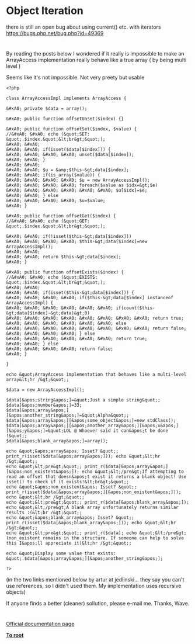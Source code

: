 # Object Iteration





there is still an open bug about using current() etc. with iterators
https://bugs.php.net/bug.php?id=49369

  

#



By reading the posts below I wondered if it really is impossible to make an ArrayAccess implementation really behave like a true array ( by being multi level )

Seems like it&apos;s not impossible. Not very preety but usable



```
<?php

class ArrayAccessImpl implements ArrayAccess {

&#xA0; private $data = array();

&#xA0; public function offsetUnset($index) {}

&#xA0; public function offsetSet($index, $value) {
//&#xA0; &#xA0; echo (&quot;SET: &quot;.$index.&quot;&lt;br&gt;&quot;);
&#xA0; &#xA0; 
&#xA0; &#xA0; if(isset($data[$index])) {
&#xA0; &#xA0; &#xA0; &#xA0; unset($data[$index]);
&#xA0; &#xA0; }
&#xA0; &#xA0; 
&#xA0; &#xA0; $u = &amp;$this-&gt;data[$index];
&#xA0; &#xA0; if(is_array($value)) {
&#xA0; &#xA0; &#xA0; &#xA0; $u = new ArrayAccessImpl();
&#xA0; &#xA0; &#xA0; &#xA0; foreach($value as $idx=&gt;$e)
&#xA0; &#xA0; &#xA0; &#xA0; &#xA0; &#xA0; $u[$idx]=$e;
&#xA0; &#xA0; } else
&#xA0; &#xA0; &#xA0; &#xA0; $u=$value;
&#xA0; }

&#xA0; public function offsetGet($index) {
//&#xA0; &#xA0; echo (&quot;GET: &quot;.$index.&quot;&lt;br&gt;&quot;);

&#xA0; &#xA0; if(!isset($this-&gt;data[$index]))
&#xA0; &#xA0; &#xA0; &#xA0; $this-&gt;data[$index]=new ArrayAccessImpl();
&#xA0; &#xA0; 
&#xA0; &#xA0; return $this-&gt;data[$index];
&#xA0; }

&#xA0; public function offsetExists($index) {
//&#xA0; &#xA0; echo (&quot;EXISTS: &quot;.$index.&quot;&lt;br&gt;&quot;);
&#xA0; &#xA0; 
&#xA0; &#xA0; if(isset($this-&gt;data[$index])) {
&#xA0; &#xA0; &#xA0; &#xA0; if($this-&gt;data[$index] instanceof ArrayAccessImpl) {
&#xA0; &#xA0; &#xA0; &#xA0; &#xA0; &#xA0; if(count($this-&gt;data[$index]-&gt;data)&gt;0)
&#xA0; &#xA0; &#xA0; &#xA0; &#xA0; &#xA0; &#xA0; &#xA0; return true;
&#xA0; &#xA0; &#xA0; &#xA0; &#xA0; &#xA0; else
&#xA0; &#xA0; &#xA0; &#xA0; &#xA0; &#xA0; &#xA0; &#xA0; return false;
&#xA0; &#xA0; &#xA0; &#xA0; } else
&#xA0; &#xA0; &#xA0; &#xA0; &#xA0; &#xA0; return true;
&#xA0; &#xA0; } else
&#xA0; &#xA0; &#xA0; &#xA0; return false;
&#xA0; }

}

echo &quot;ArrayAccess implementation that behaves like a multi-level array&lt;hr /&gt;&quot;;

$data = new ArrayAccessImpl();

$data[&apos;string&apos;]=&quot;Just a simple string&quot;;
$data[&apos;number&apos;]=33;
$data[&apos;array&apos;][&apos;another_string&apos;]=&quot;Alpha&quot;;
$data[&apos;array&apos;][&apos;some_object&apos;]=new stdClass();
$data[&apos;array&apos;][&apos;another_array&apos;][&apos;x&apos;][&apos;y&apos;]=&quot;LOL @ Whoever said it can&apos;t be done !&quot;;
$data[&apos;blank_array&apos;]=array();

echo &quot;&apos;array&apos; Isset? &quot;; print_r(isset($data[&apos;array&apos;])); echo &quot;&lt;hr /&gt;&quot;;
echo &quot;&lt;pre&gt;&quot;; print_r($data[&apos;array&apos;][&apos;non_existent&apos;]); echo &quot;&lt;/pre&gt;If attempting to read an offset that doesn&apos;t exist it returns a blank object! Use isset() to check if it exists!&lt;br&gt;&quot;;
echo &quot;&apos;non_existent&apos; Isset? &quot;; print_r(isset($data[&apos;array&apos;][&apos;non_existent&apos;])); echo &quot;&lt;br /&gt;&quot;;
echo &quot;&lt;pre&gt;&quot;; print_r($data[&apos;blank_array&apos;]); echo &quot;&lt;/pre&gt;A blank array unfortunately returns similar results :(&lt;br /&gt;&quot;;
echo &quot;&apos;blank_array&apos; Isset? &quot;; print_r(isset($data[&apos;blank_array&apos;])); echo &quot;&lt;hr /&gt;&quot;;
echo &quot;&lt;pre&gt;&quot;; print_r($data); echo &quot;&lt;/pre&gt; (non_existent remains in the structure. If someone can help to solve this I&apos;ll appreciate it)&lt;hr /&gt;&quot;;

echo &quot;Display some value that exists: &quot;.$data[&apos;array&apos;][&apos;another_string&apos;];

?>
```


(in the two links mentioned below by artur at jedlinski... they say you can&apos;t use references, so I didn&apos;t used them.
My implementation uses recursive objects)

If anyone finds a better (cleaner) sollution, please e-mail me.
Thanks,
Wave.

  

#

[Official documentation page](https://www.php.net/manual/en/language.oop5.iterations.php)

**[To root](/README.md)**
